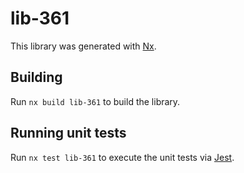 # lib-361

This library was generated with [Nx](https://nx.dev).

## Building

Run `nx build lib-361` to build the library.

## Running unit tests

Run `nx test lib-361` to execute the unit tests via [Jest](https://jestjs.io).
